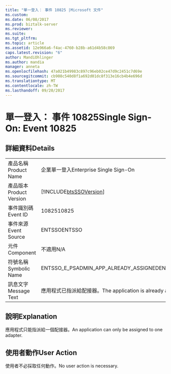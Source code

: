 ```yaml
---
title: "單一登入： 事件 10825 |Microsoft 文件"
ms.custom: 
ms.date: 06/08/2017
ms.prod: biztalk-server
ms.reviewer: 
ms.suite: 
ms.tgt_pltfrm: 
ms.topic: article
ms.assetid: 12e966a6-f4ac-4760-b28b-a61d4b58c869
caps.latest.revision: "6"
author: MandiOhlinger
ms.author: mandia
manager: anneta
ms.openlocfilehash: 47a021b49983c897c96eb02ce47d9c2451c7d69e
ms.sourcegitcommit: cb908c540d8f1a692d01dc8f313e16cb4b4e696d
ms.translationtype: MT
ms.contentlocale: zh-TW
ms.lasthandoff: 09/20/2017
---
```

# <a name="single-sign-on-event-10825"></a><span data-ttu-id="b900b-102">單一登入： 事件 10825</span><span class="sxs-lookup"><span data-stu-id="b900b-102">Single Sign-On: Event 10825</span></span>
## <a name="details"></a><span data-ttu-id="b900b-103">詳細資料</span><span class="sxs-lookup"><span data-stu-id="b900b-103">Details</span></span>  
  
|||  
|-|-|  
|<span data-ttu-id="b900b-104">產品名稱</span><span class="sxs-lookup"><span data-stu-id="b900b-104">Product Name</span></span>|<span data-ttu-id="b900b-105">企業單一登入</span><span class="sxs-lookup"><span data-stu-id="b900b-105">Enterprise Single Sign-On</span></span>|  
|<span data-ttu-id="b900b-106">產品版本</span><span class="sxs-lookup"><span data-stu-id="b900b-106">Product Version</span></span>|[!INCLUDE[btsSSOVersion](../includes/btsssoversion-md.md)]|  
|<span data-ttu-id="b900b-107">事件識別碼</span><span class="sxs-lookup"><span data-stu-id="b900b-107">Event ID</span></span>|<span data-ttu-id="b900b-108">10825</span><span class="sxs-lookup"><span data-stu-id="b900b-108">10825</span></span>|  
|<span data-ttu-id="b900b-109">事件來源</span><span class="sxs-lookup"><span data-stu-id="b900b-109">Event Source</span></span>|<span data-ttu-id="b900b-110">ENTSSO</span><span class="sxs-lookup"><span data-stu-id="b900b-110">ENTSSO</span></span>|  
|<span data-ttu-id="b900b-111">元件</span><span class="sxs-lookup"><span data-stu-id="b900b-111">Component</span></span>|<span data-ttu-id="b900b-112">不適用</span><span class="sxs-lookup"><span data-stu-id="b900b-112">N/A</span></span>|  
|<span data-ttu-id="b900b-113">符號名稱</span><span class="sxs-lookup"><span data-stu-id="b900b-113">Symbolic Name</span></span>|<span data-ttu-id="b900b-114">ENTSSO_E_PSADMIN_APP_ALREADY_ASSIGNED</span><span class="sxs-lookup"><span data-stu-id="b900b-114">ENTSSO_E_PSADMIN_APP_ALREADY_ASSIGNED</span></span>|  
|<span data-ttu-id="b900b-115">訊息文字</span><span class="sxs-lookup"><span data-stu-id="b900b-115">Message Text</span></span>|<span data-ttu-id="b900b-116">應用程式已指派給配接器。</span><span class="sxs-lookup"><span data-stu-id="b900b-116">The application is already assigned to an adapter.</span></span>|  
  
## <a name="explanation"></a><span data-ttu-id="b900b-117">說明</span><span class="sxs-lookup"><span data-stu-id="b900b-117">Explanation</span></span>  
 <span data-ttu-id="b900b-118">應用程式只能指派給一個配接器。</span><span class="sxs-lookup"><span data-stu-id="b900b-118">An application can only be assigned to one adapter.</span></span>  
  
## <a name="user-action"></a><span data-ttu-id="b900b-119">使用者動作</span><span class="sxs-lookup"><span data-stu-id="b900b-119">User Action</span></span>  
 <span data-ttu-id="b900b-120">使用者不必採取任何動作。</span><span class="sxs-lookup"><span data-stu-id="b900b-120">No user action is necessary.</span></span>